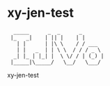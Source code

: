 # xy-jen-test

      _____      _  _      _ 
     |_   _|    | || |    | |
       | |      | |\ \    / / ___
       | |   _  | | \ \  / / / _ \
      _| |_ | |_| |  \ \/ / | (_) |
     |_____|\_____/   \__/   \___/


xy-jen-test
